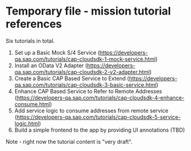 # Temporary file - mission tutorial references

Six tutorials in total.

1. Set up a Basic Mock S/4 Service (<https://developers-qa.sap.com/tutorials/cap-cloudsdk-1-mock-service.html>)
1. Install an OData V2 Adapter (<https://developers-qa.sap.com/tutorials/cap-cloudsdk-2-v2-adapter.html>)
1. Create a Basic CAP Based Service to Extend (<https://developers-qa.sap.com/tutorials/cap-cloudsdk-3-basic-service.html>)
1. Enhance CAP Based Service to Refer to Remote Addresses (<https://developers-qa.sap.com/tutorials/cap-cloudsdk-4-enhance-consume.html>)
1. Add service logic to consume addresses from remote service (<https://developers-qa.sap.com/tutorials/cap-cloudsdk-5-service-logic.html>)
1. Build a simple frontend to the app by providing UI annotations (TBD)

Note - right now the tutorial content is "very draft".
